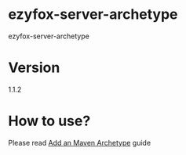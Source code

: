 # ezyfox-server-archetype

ezyfox-server-archetype

# Version

1.1.2

# How to use?

Please read [Add an Maven Archetype](https://youngmonkeys.org/add-maven-archetype/) guide